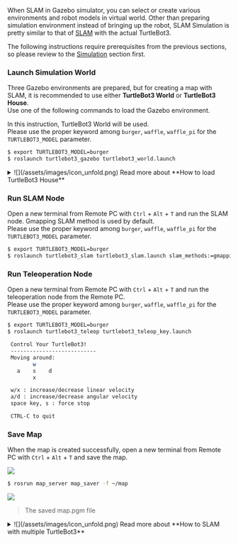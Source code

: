 
When SLAM in Gazebo simulator, you can select or create various environments and robot models in virtual world. Other than preparing simulation environment instead of bringing up the robot, SLAM Simulation is pretty similar to that of [SLAM][slam] with the actual TurtleBot3.  

The following instructions require prerequisites from the previous sections, so please review to the [Simulation][simulation] section first.

### Launch Simulation World  
Three Gazebo environments are prepared, but for creating a map with SLAM, it is recommended to use either **TurtleBot3 World** or **TurtleBot3 House**.  
Use one of the following commands to load the Gazebo environment.  

In this instruction, TurtleBot3 World will be used.  
Please use the proper keyword among `burger`, `waffle`, `waffle_pi` for the `TURTLEBOT3_MODEL` parameter.  

```bash
$ export TURTLEBOT3_MODEL=burger
$ roslaunch turtlebot3_gazebo turtlebot3_world.launch
```

<details>
<summary>
![](/assets/images/icon_unfold.png) Read more about **How to load TurtleBot3 House**
</summary>
```bash
$ export TURTLEBOT3_MODEL=burger
$ roslaunch turtlebot3_gazebo turtlebot3_house.launch
```
</details>

### Run SLAM Node  
Open a new terminal from Remote PC with `Ctrl` + `Alt` + `T` and run the SLAM node. Gmapping SLAM method is used by default.  
Please use the proper keyword among `burger`, `waffle`, `waffle_pi` for the `TURTLEBOT3_MODEL` parameter.  

```bash
$ export TURTLEBOT3_MODEL=burger
$ roslaunch turtlebot3_slam turtlebot3_slam.launch slam_methods:=gmapping
```

### Run Teleoperation Node  
Open a new terminal from Remote PC with `Ctrl` + `Alt` + `T` and run the teleoperation node from the Remote PC.  
Please use the proper keyword among `burger`, `waffle`, `waffle_pi` for the `TURTLEBOT3_MODEL` parameter.  

```bash
$ export TURTLEBOT3_MODEL=burger
$ roslaunch turtlebot3_teleop turtlebot3_teleop_key.launch

 Control Your TurtleBot3!
 ---------------------------
 Moving around:
        w
   a    s    d
        x

 w/x : increase/decrease linear velocity
 a/d : increase/decrease angular velocity
 space key, s : force stop

 CTRL-C to quit
```

### Save Map
When the map is created successfully, open a new terminal from Remote PC with `Ctrl` + `Alt` + `T` and save the map.

![](/assets/images/platform/turtlebot3/simulation/virtual_slam.png)

```bash
$ rosrun map_server map_saver -f ~/map
```

![](/assets/images/platform/turtlebot3/simulation/map.png)

> The saved map.pgm file


<details>
<summary>
![](/assets/images/icon_unfold.png) Read more about **How to SLAM with multiple TurtleBot3**
</summary>
In order to create a map with multiple robots, **multirobot-map-merge** package is required.  
Follow the instructions below instead of **Launching Simulation World** section of this page to operate multiple TurtleBot3.

1. Install necessary package
```bash
$ sudo apt-get install ros-kinetic-multirobot-map-merge
```

2. Load multiple TurtleBot3 in TurtleBot3 House.  
  These loaded turtlebot3s are set initial position and orientation.
  ```bash
$ roslaunch turtlebot3_gazebo multi_turtlebot3.launch
  ```
  ![](/assets/images/platform/turtlebot3/simulation/turtlebot3_house_slam.png)  

3. Launch SLAM for each TurtleBot3
```bash
$ ROS_NAMESPACE=tb3_0 roslaunch turtlebot3_slam turtlebot3_gmapping.launch set_base_frame:=tb3_0/base_footprint set_odom_frame:=tb3_0/odom set_map_frame:=tb3_0/map
$ ROS_NAMESPACE=tb3_1 roslaunch turtlebot3_slam turtlebot3_gmapping.launch set_base_frame:=tb3_1/base_footprint set_odom_frame:=tb3_1/odom set_map_frame:=tb3_1/map
$ ROS_NAMESPACE=tb3_2 roslaunch turtlebot3_slam turtlebot3_gmapping.launch set_base_frame:=tb3_2/base_footprint set_odom_frame:=tb3_2/odom set_map_frame:=tb3_2/map
```

4. Merge map data from each TurtleBot3
```bash
$ roslaunch turtlebot3_gazebo multi_map_merge.launch
```

5. Launch RViz
```bash
$ rosrun rviz rviz -d `rospack find turtlebot3_gazebo`/rviz/multi_turtlebot3_slam.rviz
```

6. Operate each TurtleBot3
```bash
$ ROS_NAMESPACE=tb3_0 rosrun turtlebot3_teleop turtlebot3_teleop_key
$ ROS_NAMESPACE=tb3_1 rosrun turtlebot3_teleop turtlebot3_teleop_key
$ ROS_NAMESPACE=tb3_2 rosrun turtlebot3_teleop turtlebot3_teleop_key
```
  ![](/assets/images/platform/turtlebot3/simulation/turtlebot3_house_slam1.png)

7. Save the Map
```bash
$ rosrun map_server map_saver -f ~/map
```
</details>

[slam]: /docs/en/platform/turtlebot3/slam/#slam
[simulation]: /docs/en/platform/turtlebot3/simulation/
